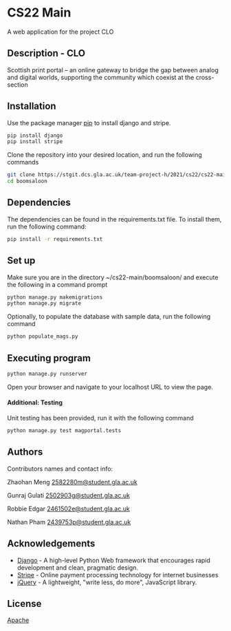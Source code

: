 # CS22 Main

A web application for the project CLO

## Description - CLO

Scottish print portal – an online gateway to bridge the gap between analog and digital worlds, supporting the community which coexist at the cross-section

## Installation

Use the package manager [pip](https://pip.pypa.io/en/stable/) to install django and stripe.

```bash
pip install django
pip install stripe
```

Clone the repository into your desired location, and run the following commands

```bash
git clone https://stgit.dcs.gla.ac.uk/team-project-h/2021/cs22/cs22-main
cd boomsaloon
```
## Dependencies

The dependencies can be found in the requirements.txt file.
To install them, run the following command:

```bash
pip install -r requirements.txt
```

## Set up

Make sure you are in the directory ~/cs22-main/boomsaloon/ and execute the following in a command prompt
```bash
python manage.py makemigrations
python manage.py migrate
```

Optionally, to populate the database with sample data, run the following command
```bash
python populate_mags.py
```
## Executing program

```bash
python manage.py runserver
```

Open your browser and navigate to your localhost URL to view the page. 


#### Additional: Testing

Unit testing has been provided, run it with the following command

```bash
python manage.py test magportal.tests
```

## Authors

Contributors names and contact info:

Zhaohan Meng
2582280m@student.gla.ac.uk

Gunraj Gulati
2502903g@student.gla.ac.uk

Robbie Edgar
2461502e@student.gla.ac.uk

Nathan Pham
2439753p@student.gla.ac.uk

## Acknowledgements
*  [Django](https://www.djangoproject.com/) - A high-level Python Web framework that encourages rapid development and clean, pragmatic design.
*  [Stripe](https://stripe.com/gb) - Online payment processing technology for internet businesses
*  [jQuery](https://github.com/jquery/jquery) - A lightweight, "write less, do more", JavaScript library.

## License

[Apache](https://www.apache.org/licenses/LICENSE-2.0)
